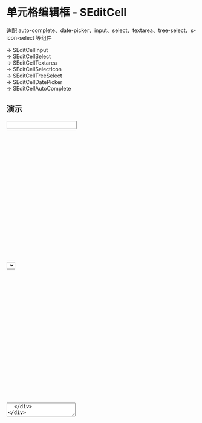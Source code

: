 # 单元格编辑框 - SEditCell

适配 auto-complete、date-picker、input、select、textarea、tree-select、s-icon-select 等组件

-> SEditCellInput  
-> SEditCellSelect  
-> SEditCellTextarea  
-> SEditCellSelectIcon  
-> SEditCellTreeSelect  
-> SEditCellDatePicker  
-> SEditCellAutoComplete

<style lang="less" scoped>
[code-runner-title] {
  width: 100%;
  height: 0;
  position: relative;

  h3 {
    width: 100%;
    height: 0;
    margin: 0;
    padding: 0;
    border: none;
    overflow: hidden;
    position: absolute;
    top: 60px;
  }
}
</style>

<script setup lang="ts">
import Input from '@/library/editCell/Input.md'
import Select from '@/library/editCell/Select.md'
import Textarea from '@/library/editCell/Textarea.md'
import SelectIcon from '@/library/editCell/SelectIcon.md'
import TreeSelect from '@/library/editCell/TreeSelect.md'
import DatePicker from '@/library/editCell/DatePicker.md'
import AutoComplete from '@/library/editCell/AutoComplete.md'
import UseInSTable from '@/library/editCell/UseInSTable.md'
</script>

## 演示

<div code-runner style="height: 373px; overflow: hidden;">
  <div code-runner-title>
    <h3 id="Input 输入框">Input 输入框</h3>
  </div>
  <div style="padding: 1px;">
    <Input/>
  </div>
</div>

<div code-runner style="height: 373px; overflow: hidden;">
  <div code-runner-title>
    <h3 id="Select 选择框">Select 选择框</h3>
  </div>
  <div style="padding: 1px;">
    <Select/>
  </div>
</div>

<div code-runner style="height: 374px; overflow: hidden;">
  <div code-runner-title>
    <h3 id="Textarea 文本框">Textarea 文本框</h3>
  </div>
  <div style="padding: 1px;">
    <Textarea/>
  </div>
</div>

<div code-runner style="height: 373px; overflow: hidden;">
  <div code-runner-title>
    <h3 id="SelectIcon 选择框">SelectIcon 选择框</h3>
  </div>
  <div style="padding: 1px;">
    <SelectIcon/>
  </div>
</div>

<div code-runner style="height: 373px; overflow: hidden;">
  <div code-runner-title>
    <h3 id="TreeSelect 选择框">TreeSelect 选择框</h3>
  </div>
  <div style="padding: 1px;">
    <TreeSelect/>
  </div>
</div>

<div code-runner style="height: 373px; overflow: hidden;">
  <div code-runner-title>
    <h3 id="DatePicker 日期选择框">DatePicker 日期选择框</h3>
  </div>
  <div style="padding: 1px;">
    <DatePicker/>
  </div>
</div>

<div code-runner style="height: 373px; overflow: hidden;">
  <div code-runner-title>
    <h3 id="AutoComplete 输入框">AutoComplete 输入框</h3>
  </div>
  <div style="padding: 1px;">
    <AutoComplete/>
  </div>
</div>

<div code-runner style="height: 379px; overflow: hidden;">
  <div code-runner-title>
    <h3 id="With STable 表格单元格编辑">With STable 表格单元格编辑</h3>
  </div>
  <div style="padding: 1px;">
    <UseInSTable/>
  </div>
</div>

## API

### Props

#### SEditCell (通用)

| 参数                 | 说明                                            | 类型    |               默认值               |
| :------------------- | :---------------------------------------------- | :------ | :--------------------------------: |
| **text (v-model)**   | 输入值                                          | string  |                 -                  |
| **empty**            | 输入值 `text` 为空时，文本模式下的显示内容      | string  |                 -                  |
| **edit**             | 是否显示 `edit` icon                            | boolean |                true                |
| **check**            | 是否显示 `check` icon                           | boolean |                true                |
| **synced**           | 当输入值 `text` 值更改时，是否同步更新          | boolean |               false                |
| **opened**           | 默认打开 **编辑模式** 状态                      | boolean |               false                |
| **status (v-model)** | 监听状态，当值从 true -> false 时，关闭编辑模式 | boolean |               false                |
| **tooltip**          | 是否启用 `SEllipsis`                            | object  | \{ enable: true, ellipsis: false } |
| **disabled**         | 是否禁用                                        | boolean |               false                |
| **allowClear**       | 是否允许清除                                    | boolean |               false                |
| **placeholder**      | 输入框/选择框 提示文本                          | string  |                 -                  |
| **cellStyle**        | 单元框各部分样式 (详见下方 `cellStyle` 选项)    | object  |                 -                  |

#### SEditCellSelect

| 参数                 | 说明                                          | 类型                                           |           默认值           |
| :------------------- | :-------------------------------------------- | :--------------------------------------------- | :------------------------: |
| **options**          | Options 选项数据                              | Array\<{value, label, [disabled, key, title]}> |             []             |
| **showArrow**        | 是否显示下拉小箭头                            | boolean                                        |            true            |
| **showSearch**       | 配置是否可搜索                                | boolean                                        |            true            |
| **fieldNames**       | 自定义节点 label、value、options 的字段       | object                                         | \{ label, value, options } |
| **optionFilterProp** | 搜索时过滤对应的 option 属性，不支持 children | string                                         |             -              |

#### SEditCellTextarea

| 参数         | 说明                                                              | 类型              | 默认值 |
| :----------- | :---------------------------------------------------------------- | :---------------- | :----: |
| **autoSize** | 自适应内容高度，可设置 boolean 或对象 \{ minRows: 2, maxRows: 6 } | boolean \| object |   -    |

#### SEditCellSelectIcon

| 参数                 | 说明                                    | 类型                |           默认值           |
| :------------------- | :-------------------------------------- | :------------------ | :------------------------: |
| **iconStyle**        | 设置 `SIcon` style                      | string <br/> object |             -              |
| **iconClass**        | 设置 `SIcon` class                      | string <br/> object |             -              |
| **iconPrefix**       | 设置 `SIcon` 的 iconfont icon 标识符    | string              |             -              |
| **iconfontUrl**      | 设置 `SIcon` 的 iconfont url 地址       | string              |             -              |
| **optionFilterProp** | 搜索时过滤对应 option 属性              | string              |             -              |
| **optionLabelProp**  | 回填到选择框的 Option 的属性值          | string              |             -              |
| **fieldNames**       | 自定义节点 label、value、options 的字段 | object              | \{ label, value, options } |
| **showSearch**       | 配置是否可搜索                          | boolean             |            true            |
| **showArrow**        | 是否显示下拉小箭头                      | boolean             |            true            |

#### SEditCellTreeSelect

| 参数                     | 说明                                    | 类型                             |           默认值           |
| :----------------------- | :-------------------------------------- | :------------------------------- | :------------------------: |
| **treeData**             | treeNodes 数据                          | Array\<{value, label, children}> |             []             |
| **showArrow**            | 是否显示下拉小箭头                      | boolean                          |            true            |
| **showSearch**           | 配置是否可搜索                          | boolean                          |            true            |
| **fieldNames**           | 自定义节点 label、value、options 的字段 | object                           | \{ label, value, options } |
| **treeNodeFilterProp**   | 输入项过滤对应的 treeNode 属性          | string                           |          'value'           |
| **treeDefaultExpandAll** | 默认展开所有节点                        | boolean                          |            true            |

#### SEditCellDatePicker

| 参数              | 说明             | 类型                                                                     | 默认值 |
| :---------------- | :--------------- | :----------------------------------------------------------------------- | :----: |
| **mode**          | 日期面板的状态   | time \| date \| month \| year \| decade                                  |   -    |
| **picker**        | 设置选择器类型   | date \| week \| month \| quarter \| year                                 |   -    |
| **format**        | 设置日期格式     | [formatType](https://www.antdv.com/components/date-picker-cn#formattype) |  true  |
| **showTime**      | 增加时间选择功能 | object \| boolean                                                        |   -    |
| **valueFormat**   | 绑定值的格式     | string [具体格式](https://day.js.org/docs/zh-CN/display/format)          |   -    |
| **inputReadOnly** | 设置输入框为只读 | boolean                                                                  | false  |

#### SEditCellAutoComplete

| 参数             | 说明               | 类型                                               | 默认值 |
| :--------------- | :----------------- | :------------------------------------------------- | :----: |
| **options**      | Options 选项数据   | Array\<{ value, label }>                           |   []   |
| **filterOption** | 根据输入项进行筛选 | boolean \| (inputValue: string, option) => boolean |   -    |

#### 关于 cellStyle 选项

| 参数             | 说明                            | 类型   | 默认值 |
| :--------------- | :------------------------------ | :----- | :----: |
| **container**    | 设置 容器部分 样式              | object |   -    |
| **check**        | 设置 check icon 样式            | object |   -    |
| **edit**         | 设置 edit icon 样式             | object |   -    |
| **inputWrapper** | 设置 输入框/选择框 wrapper 样式 | object |   -    |
| **input**        | 设置 输入框/选择框 样式         | object |   -    |
| **textWrapper**  | 设置 文本模式 样式              | object |   -    |

### Emits

#### SEditCell (通用)

| 事件        | 说明                                     | 类型                                        |
| :---------- | :--------------------------------------- | :------------------------------------------ |
| **edit**    | 打开 编辑模式 时                         | (editable: boolean; value: string;) => void |
| **blur**    | 输入框/选择框 失去焦点时                 | (editable: boolean; value: string;) => void |
| **focus**   | 输入框/选择框 获取焦点时                 | (editable: boolean; value: string;) => void |
| **change**  | 输入框/选择框 值变化时                   | (editable: boolean; value: string;) => void |
| **confirm** | 输入框/选择框 确认提交 (点击 check 图标) | (editable: boolean; value: string;) => void |
